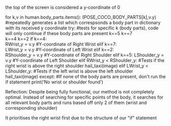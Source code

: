  the top of the screen is considered a y-coordinate of 0
 
 for k,v in human.body_parts.items():
                (POSE_COCO_BODY_PARTS[k],v.y)       #repeatedly generates a list which correspsonds a body part in dictionary with its received y coordinate
                try:                                #tests for specific k (body parts), code will only continue if these body parts are present
                    k==5
                    k==7                    
                    k==4
                    k==2
                    if k==4:                        
                        RWrist_y = v.y              #Y-coordinate of Right Wrist
                    elif k==7:                      
                        LWrist_y = v.y              #Y-coordinate of Left Wrist
                    elif k==2:                          
                        RShoulder_y = v.y           #Y-coordinate of Right Shoulder
                    elif k==5:
                        LShoulder_y = v.y           #Y-coordinate of Left Shoulder
                    elif RWrist_y < RShoulder_y:    #Tests if the right wrist is above the right shoulder
                        hail_taxi(image)
                    elif LWrist_y < LShoulder_y:    #Tests if the left wrist is above the left shoulder
                        hail_taxi(image)
                except:                             #If none of the body parts are present, don't run the if statement
                    print('No wrist or shoulder found')

Reflection:
Despite being fully functional, our method is not completely optimal. Instead of searching for specific points of the body, it searches for all relevant body parts and runs based off only 2 of them (wrist and corresponding shoulder)

It prioritises the right wrist first due to the structure of our "if" statement